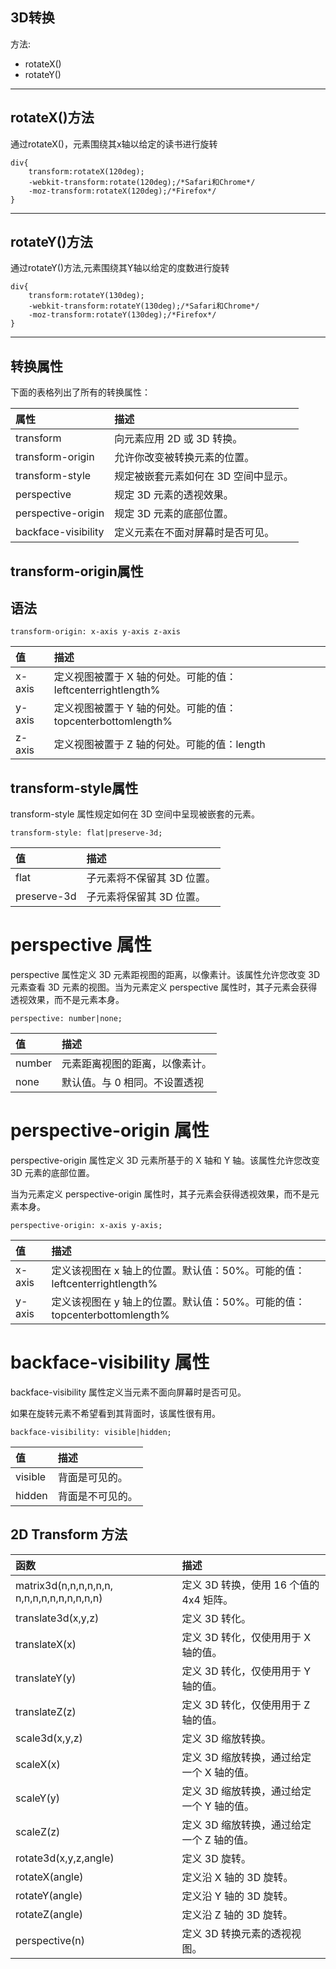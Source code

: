 ## 3D转换

方法:

* rotateX\(\)
* rotateY\(\)

---

## rotateX\(\)方法

通过rotateX\(\)，元素围绕其x轴以给定的读书进行旋转

```
div{
    transform:rotateX(120deg);
    -webkit-transform:rotate(120deg);/*Safari和Chrome*/
    -moz-transform:rotateX(120deg);/*Firefox*/
}
```

---

## rotateY\(\)方法

通过rotateY\(\)方法,元素围绕其Y轴以给定的度数进行旋转

```
div{
    transform:rotateY(130deg);
    -webkit-transform:rotateY(130deg);/*Safari和Chrome*/
    -moz-transform:rotateY(130deg);/*Firefox*/
}
```

---

## 转换属性

下面的表格列出了所有的转换属性：

| 属性 | 描述 |
| :--- | :--- |
| transform | 向元素应用 2D 或 3D 转换。 |
| transform-origin | 允许你改变被转换元素的位置。 |
| transform-style | 规定被嵌套元素如何在 3D 空间中显示。 |
| perspective | 规定 3D 元素的透视效果。 |
| perspective-origin | 规定 3D 元素的底部位置。 |
| backface-visibility | 定义元素在不面对屏幕时是否可见。 |

## transform-origin属性

## 语法

```
transform-origin: x-axis y-axis z-axis
```

| 值 | 描述 |
| :--- | :--- |
| x-axis | 定义视图被置于 X 轴的何处。可能的值：leftcenterrightlength% |
| y-axis | 定义视图被置于 Y 轴的何处。可能的值：topcenterbottomlength% |
| z-axis | 定义视图被置于 Z 轴的何处。可能的值：length |

## transform-style属性

transform-style 属性规定如何在 3D 空间中呈现被嵌套的元素。

```
transform-style: flat|preserve-3d;
```

| 值 | 描述 |
| :--- | :--- |
| flat | 子元素将不保留其 3D 位置。 |
| preserve-3d | 子元素将保留其 3D 位置。 |

# perspective 属性

perspective 属性定义 3D 元素距视图的距离，以像素计。该属性允许您改变 3D 元素查看 3D 元素的视图。当为元素定义 perspective 属性时，其子元素会获得透视效果，而不是元素本身。

```
perspective: number|none;
```

| 值 | 描述 |
| :--- | :--- |
| number | 元素距离视图的距离，以像素计。 |
| none | 默认值。与 0 相同。不设置透视 |

# perspective-origin 属性

perspective-origin 属性定义 3D 元素所基于的 X 轴和 Y 轴。该属性允许您改变 3D 元素的底部位置。

当为元素定义 perspective-origin 属性时，其子元素会获得透视效果，而不是元素本身。

```
perspective-origin: x-axis y-axis;
```

| 值 | 描述 |
| :--- | :--- |
| x-axis | 定义该视图在 x 轴上的位置。默认值：50%。可能的值：leftcenterrightlength% |
| y-axis | 定义该视图在 y 轴上的位置。默认值：50%。可能的值：topcenterbottomlength% |

# backface-visibility 属性

backface-visibility 属性定义当元素不面向屏幕时是否可见。

如果在旋转元素不希望看到其背面时，该属性很有用。

```
backface-visibility: visible|hidden;
```

| 值 | 描述 |
| :--- | :--- |
| visible | 背面是可见的。 |
| hidden | 背面是不可见的。 |

## 2D Transform 方法

| 函数 | 描述 |
| :--- | :--- |
| matrix3d\(n,n,n,n,n,n, n,n,n,n,n,n,n,n,n,n\) | 定义 3D 转换，使用 16 个值的 4x4 矩阵。 |
| translate3d\(x,y,z\) | 定义 3D 转化。 |
| translateX\(x\) | 定义 3D 转化，仅使用用于 X 轴的值。 |
| translateY\(y\) | 定义 3D 转化，仅使用用于 Y 轴的值。 |
| translateZ\(z\) | 定义 3D 转化，仅使用用于 Z 轴的值。 |
| scale3d\(x,y,z\) | 定义 3D 缩放转换。 |
| scaleX\(x\) | 定义 3D 缩放转换，通过给定一个 X 轴的值。 |
| scaleY\(y\) | 定义 3D 缩放转换，通过给定一个 Y 轴的值。 |
| scaleZ\(z\) | 定义 3D 缩放转换，通过给定一个 Z 轴的值。 |
| rotate3d\(x,y,z,angle\) | 定义 3D 旋转。 |
| rotateX\(angle\) | 定义沿 X 轴的 3D 旋转。 |
| rotateY\(angle\) | 定义沿 Y 轴的 3D 旋转。 |
| rotateZ\(angle\) | 定义沿 Z 轴的 3D 旋转。 |
| perspective\(n\) | 定义 3D 转换元素的透视视图。 |



